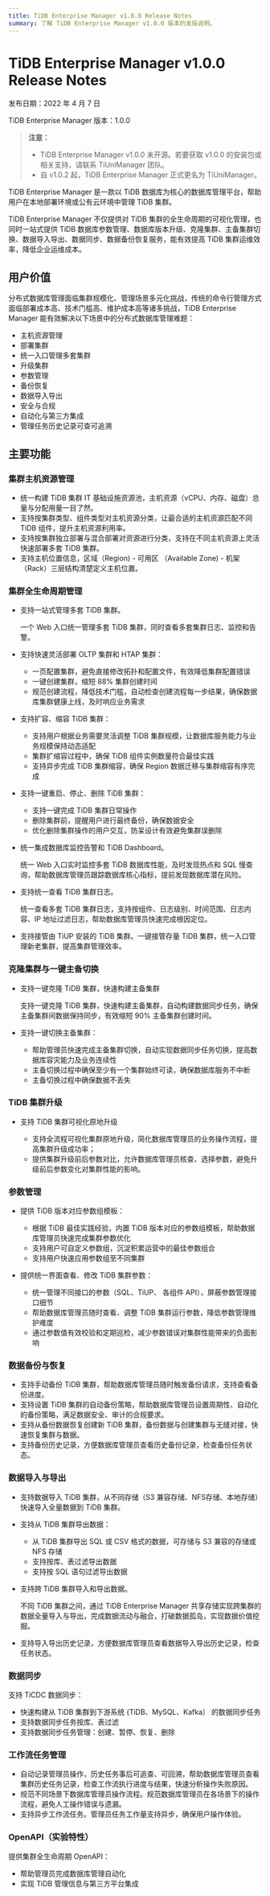 ```yaml
---
title: TiDB Enterprise Manager v1.0.0 Release Notes
summary: 了解 TiDB Enterprise Manager v1.0.0 版本的发版说明。
---
```


# TiDB Enterprise Manager v1.0.0 Release Notes

发布日期：2022 年 4 月 7 日

TiDB Enterprise Manager 版本：1.0.0

> **注意：**
>
> - TiDB Enterprise Manager v1.0.0 未开源。若要获取 v1.0.0 的安装包或相关支持，请联系 TiUniManager 团队。
> - 自 v1.0.2 起，TiDB Enterprise Manager 正式更名为 TiUniManager。

TiDB Enterprise Manager 是一款以 TiDB 数据库为核心的数据库管理平台，帮助用户在本地部署环境或公有云环境中管理 TiDB 集群。

TiDB Enterprise Manager 不仅提供对 TiDB 集群的全生命周期的可视化管理，也同时一站式提供 TiDB 数据库参数管理、数据库版本升级、克隆集群、主备集群切换、数据导入导出、数据同步、数据备份恢复服务，能有效提高 TiDB 集群运维效率，降低企业运维成本。

## 用户价值

分布式数据库管理面临集群规模化、管理场景多元化挑战，传统的命令行管理方式面临部署成本高、技术门槛高、维护成本高等诸多挑战，TiDB Enterprise Manager 能有效解决以下场景中的分布式数据库管理难题：

- 主机资源管理
- 部署集群
- 统一入口管理多套集群
- 升级集群
- 参数管理
- 备份恢复
- 数据导入导出
- 安全与合规
- 自动化与第三方集成
- 管理任务历史记录可查可追溯

## 主要功能

### 集群主机资源管理

- 统一构建 TiDB 集群 IT 基础设施资源池，主机资源（vCPU、内存、磁盘）总量与分配用量一目了然。
- 支持按集群类型、组件类型对主机资源分类，让最合适的主机资源匹配不同 TiDB 组件，提升主机资源利用率。
- 支持按集群独立部署与混合部署对资源进行分类，支持在不同主机资源上灵活快速部署多套 TiDB 集群。
- 支持主机位置信息，区域（Region) - 可用区 （Available Zone) - 机架 （Rack）三层结构清楚定义主机位置。

### 集群全生命周期管理

- 支持一站式管理多套 TiDB 集群。

    一个 Web 入口统一管理多套 TiDB 集群，同时查看多套集群日志、监控和告警。

- 支持快速灵活部署 OLTP 集群和 HTAP 集群：

    - 一页配置集群，避免直接修改拓扑和配置文件，有效降低集群配置错误
    - 一键创建集群，缩短 88% 集群创建时间
    - 规范创建流程，降低技术门槛，自动检查创建流程每一步结果，确保数据库集群健康上线，及时响应业务需求

- 支持扩容、缩容 TiDB 集群：

    - 支持用户根据业务需要灵活调整 TiDB 集群规模，让数据库服务能力与业务规模保持动态适配
    - 集群扩缩容过程中，确保 TiDB 组件实例数量符合最佳实践
    - 支持异步完成 TiDB 集群缩容，确保 Region 数据迁移与集群缩容有序完成

- 支持一键重启、停止、删除 TiDB 集群：

    - 支持一键完成 TiDB 集群日常操作
    - 删除集群前，提醒用户进行最终备份，确保数据安全
    - 优化删除集群操作的用户交互，防呆设计有效避免集群误删除

- 统一集成数据库监控告警和 TiDB Dashboard。

    统一 Web 入口实时监控多套 TiDB 数据库性能，及时发现热点和 SQL 慢查询，帮助数据库管理员跟踪数据库核心指标，提前发现数据库潜在风险。

- 支持统一查看 TiDB 集群日志。

    统一查看多套 TiDB 集群日志，支持按组件、日志级别、时间范围、日志内容、IP 地址过滤日志，帮助数据库管理员快速完成根因定位。

- 支持接管由 TiUP 安装的 TiDB 集群。一键接管存量 TiDB 集群，统一入口管理新老集群，提高集群管理效率。

### 克隆集群与一键主备切换

- 支持一键克隆 TiDB 集群，快速构建主备集群

    支持一键克隆 TiDB 集群，快速构建主备集群，自动构建数据同步任务，确保主备集群间数据保持同步，有效缩短 90% 主备集群创建时间。

- 支持一键切换主备集群：

    - 帮助管理员快速完成主备集群切换，自动实现数据同步任务切换，提高数据库容灾能力及业务连续性
    - 主备切换过程中确保至少有一个集群始终可读，确保数据库服务不中断
    - 主备切换过程中确保数据不丢失

### TiDB 集群升级

- 支持 TiDB 集群可视化原地升级

    - 支持全流程可视化集群原地升级，简化数据库管理员的业务操作流程，提高集群升级成功率；
    - 提供集群升级前后参数对比，允许数据库管理员核查、选择参数，避免升级前后参数变化对集群性能的影响。

### 参数管理

- 提供 TiDB 版本对应参数组模板：

    - 根据 TiDB 最佳实践经验，内置 TiDB 版本对应的参数组模板，帮助数据库管理员快速完成集群参数优化
    - 支持用户可自定义参数组，沉淀积累运营中的最佳参数组合
    - 支持用户快速应用参数组至不同集群

- 提供统一界面查看、修改 TiDB 集群参数：

    - 统一管理不同接口的参数（SQL、TiUP、 各组件 API），屏蔽参数管理接口细节
    - 帮助数据库管理员随时查看、调整 TiDB 集群运行参数，降低参数管理维护难度
    - 通过参数值有效校验和定期巡检，减少参数错误对集群性能带来的负面影响

### 数据备份与恢复

- 支持手动备份 TiDB 集群，帮助数据库管理员随时触发备份请求，支持查看备份进度。
- 支持设置 TiDB 集群的自动备份策略，帮助数据库管理员设置周期性、自动化的备份策略，满足数据安全、审计的合规要求。
- 支持从备份数据恢复创建新 TiDB 集群，备份数据与创建集群与无缝对接，快速恢复集群与数据。
- 支持备份历史记录，方便数据库管理员查看历史备份记录，检查备份任务状态。

### 数据导入与导出

- 支持数据导入 TiDB 集群，从不同存储（S3 兼容存储、NFS存储、本地存储）快速导入全量数据到 TiDB 集群。

- 支持从 TiDB 集群导出数据：

    - 从 TiDB 集群导出 SQL 或 CSV 格式的数据，可存储与 S3 兼容的存储或 NFS 存储
    - 支持按库、表过滤导出数据
    - 支持按 SQL 语句过滤导出数据

- 支持跨 TiDB 集群导入和导出数据。

    不同 TiDB 集群之间，通过 TiDB Enterprise Manager 共享存储实现跨集群的数据全量导入与导出，完成数据流动与融合，打破数据孤岛，实现数据价值挖掘。

- 支持导入导出历史记录，方便数据库管理员查看数据导入导出历史记录，检查任务状态。

### 数据同步

支持 TiCDC 数据同步：

- 快速构建从 TiDB 集群到下游系统  (TiDB、MySQL、Kafka） 的数据同步任务
- 支持数据同步任务按库、表过滤
- 支持数据同步任务管理：创建、暂停、恢复、删除

### 工作流任务管理

- 自动记录管理员操作，历史任务事后可追查、可回溯，帮助数据库管理员查看集群历史任务记录，检查工作流执行进度与结果，快速分析操作失败原因。
- 规范不同场景下数据库管理员操作流程。规范数据库管理员在各场景下的操作流程，避免人工操作错误与遗漏。
- 支持异步工作流任务。管理员任务工作量支持异步，确保用户操作体验。

### OpenAPI（实验特性）

提供集群全生命周期 OpenAPI：

- 帮助管理员完成数据库管理自动化
- 实现 TiDB 管理信息与第三方平台集成
